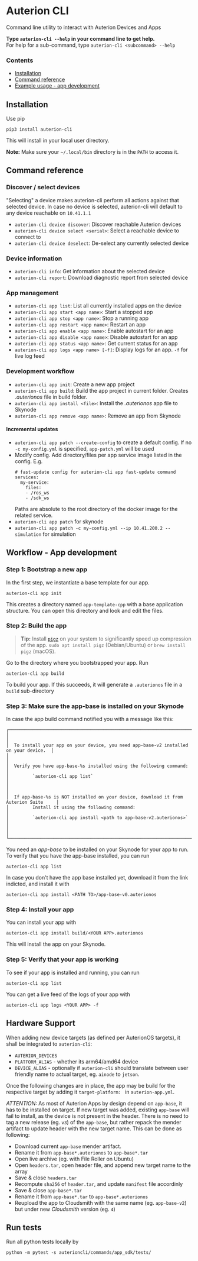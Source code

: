 # Auterion CLI

Command line utility to interact with Auterion Devices and Apps


**Type `auterion-cli --help` in your command line to get help.**<br/>
For help for a sub-command, type `auterion-cli <subcommand> --help`



### Contents

- [Installation](#installation)
- [Command reference](#command-reference)
- [Example usage - app development](#app-dev-workflow)


## Installation
<a name="installation"></a>

Use pip

```
pip3 install auterion-cli
```

This will install in your local user directory. 

**Note:** Make sure your `~/.local/bin` directory is in the `PATH` to access it.

## Command reference
<a name="command-reference"></a>

### Discover / select devices

"Selecting" a device makes auterion-cli perform all actions against that selected device. 
In case no device is selected, auterion-cli will default to any device reachable on `10.41.1.1`

- `auterion-cli device discover`: Discover reachable Auterion devices
- `auterion-cli device select <serial>`: Select a reachable device to connect to
- `auterion-cli device deselect`: De-select any currently selected device

### Device information

- `auterion-cli info`: Get information about the selected device
- `auterion-cli report`: Download diagnostic report from selected device

### App management

- `auterion-cli app list`: List all currently installed apps on the device
- `auterion-cli app start <app name>`: Start a stopped app
- `auterion-cli app stop <app name>`: Stop a running app
- `auterion-cli app restart <app name>`: Restart an app
- `auterion-cli app enable <app name>`: Enable autostart for an app
- `auterion-cli app disable <app name>`: Disable autostart for an app
- `auterion-cli app status <app name>`: Get current status for an app
- `auterion-cli app logs <app name> [-f]`: Display logs for an app. `-f` for live log feed

### Development workflow

- `auterion-cli app init`: Create a new app project
- `auterion-cli app build`: Build the app project in current folder. Creates *.auterionos* file in build folder.
- `auterion-cli app install <file>`: Install the *.auterionos* app file to Skynode
- `auterion-cli app remove <app name>`: Remove an app from Skynode

#### Incremental updates

- `auterion-cli app patch --create-config` to create a default config. If no `-c my-config.yml` is specified, `app-patch.yml` will be used
- Modify config. Add directory/files per app service image listed in the config. E.g.
  ```
  # fast-update config for auterion-cli app fast-update command
  services:
    my-service:
      files:
      - /ros_ws
      - /sdk_ws
  ```
  Paths are absolute to the root directory of the docker image for the related service.
- `auterion-cli app patch` for skynode
- `auterion-cli app patch -c my-config.yml --ip 10.41.200.2 --simulation` for simulation


## Workflow - App development
<a name="app-dev-workflow"></a>


### Step 1: Bootstrap a new app

In the first step, we instantiate a base template for our app.

```
auterion-cli app init
```

This creates a directory named `app-template-cpp` with a base application structure.
You can open this directory and look and edit the files.

### Step 2: Build the app

> **Tip:** Install [`pigz`](https://zlib.net/pigz/) on your system to significantly speed up compression of the app. `sudo apt install pigz` (Debian/Ubuntu) or `brew install pigz` (macOS).

Go to the directory where you bootstrapped your app. Run

```
auterion-cli app build
```

To build your app. If this succeeds, it will generate a `.auterionos` file in a `build` sub-directory


### Step 3: Make sure the app-base is installed on your Skynode

In case the app build command notified you with a message like this:

```
┌──────────────────────────────────────────────────────────────────────────────────────┐
│                                                                                      │
│  To install your app on your device, you need app-base-v2 installed on your device.  │
│                                                                                      │
│  Verify you have app-base-%s installed using the following command:                  │
│         `auterion-cli app list`                                                      │
│                                                                                      │
│  If app-base-%s is NOT installed on your device, download it from Auterion Suite     │
│         Install it using the following command:                                      │
│         `auterion-cli app install <path to app-base-v2.auterionos>`                  │
│                                                                                      │
└──────────────────────────────────────────────────────────────────────────────────────┘
```

You need an *app-base* to be installed on your Skynode for your app to run.
To verify that you have the app-base installed, you can run

```
auterion-cli app list
```

In case you don't have the app base installed yet, download it from the link indicted, and install it with 

```
auterion-cli app install <PATH TO>/app-base-v0.auterionos

```



### Step 4: Install your app

You can install your app with 

```
auterion-cli app install build/<YOUR APP>.auterionos
```

This will install the app on your Skynode.


### Step 5: Verify that your app is working

To see if your app is installed and running, you can run

```
auterion-cli app list
```


You can get a live feed of the logs of your app with

```
auterion-cli app logs <YOUR APP> -f
```

## Hardware Support
<a name="hardware-support"></a>

When adding new device targets (as defined per AuterionOS targets), it shall be integrated to `auterion-cli`:
* `AUTERION_DEVICES`
* `PLATFORM_ALIAS` - whether its arm64/amd64 device
* `DEVICE_ALIAS` - optionally if `auterion-cli` should translate between user friendly name to actual target, eg. `ainode` to `jetson`.

Once the following changes are in place, the app may be build for the respective target by adding it `target-platform: ` in `auterion-app.yml`.

_ATTENTION:_ As most of Auterion Apps by design depend on `app-base`, it has to be installed on target. If new target was added, existing `app-base` will fail to install, as the device is not present in the header. There is no need to tag a new release (eg. `v3`) of the `app-base`, but rather repack the mender artifact to update header with the new target name. This can be done as following:
* Download current `app-base` mender artifact.
* Rename it from `app-base*.auterionos` to `app-base*.tar`
* Open live archive (eg. with File Roller on Ubuntu)
* Open `headers.tar`, open header file, and append new target name to the array
* Save & close `headers.tar`
* Recompute `sha256` of `header.tar`, and update `manifest` file accordinly
* Save & close `app-base*.tar`
* Rename it from `app-base*.tar` to `app-base*.auterionos`
* Reupload the app to Cloudsmith with the same name (eg. `app-base-v2`) but under new _Cloudsmith_ version (eg. `4`)

## Run tests

Run all python tests locally by

```
python -m pytest -s auterioncli/commands/app_sdk/tests/
```